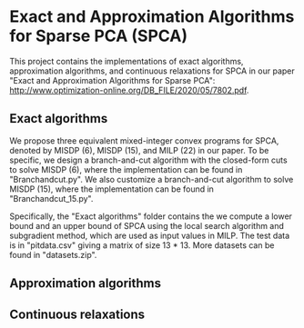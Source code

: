 # Exact and Approximation Algorithms for Sparse PCA (SPCA)

This project contains the implementations of exact algorithms, approximation algorithms, and continuous relaxations for SPCA in our paper "Exact and Approximation Algorithms for Sparse PCA": http://www.optimization-online.org/DB_FILE/2020/05/7802.pdf.

## Exact algorithms
We propose three equivalent mixed-integer convex programs for SPCA, denoted by MISDP (6), MISDP (15), and MILP (22) in our paper. 
To be specific, we design a branch-and-cut algorithm with the closed-form cuts to solve MISDP (6), where the implementation can be found in "Branchandcut.py". 
We also customize a branch-and-cut algorithm to solve MISDP (15), where the implementation can be found in "Branchandcut_15.py".

Specifically, the "Exact algorithms" folder contains the 
we compute a lower bound and an upper bound of SPCA using the local search algorithm and subgradient method, which are used as input values in MILP. The test data is in "pitdata.csv" giving a matrix of size 13 * 13. More datasets can be found in "datasets.zip".

## Approximation algorithms


## Continuous relaxations
